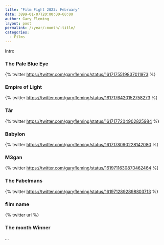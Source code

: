 ```yaml
---
title: "Film Fight 2023: February"
date: 3899-01-07T20:00:00+00:00
author: Gary Fleming
layout: post
permalink: /:year/:month/:title/
categories:
  - Films
---
```


Intro

### The Pale Blue Eye

{% twitter https://twitter.com/garyfleming/status/1617175519837011973 %}

### Empire of Light

{% twitter https://twitter.com/garyfleming/status/1617176420152758273 %}

### Tár

{% twitter https://twitter.com/garyfleming/status/1617177204902825984 %}

### Babylon

{% twitter https://twitter.com/garyfleming/status/1617178090228142080 %}


### M3gan

{% twitter https://twitter.com/garyfleming/status/1619711630870462464 %}

### The Fabelmans

{% twitter https://twitter.com/garyfleming/status/1619712892898803713 %}



### film name

{% twitter url %}


### The month Winner

...
